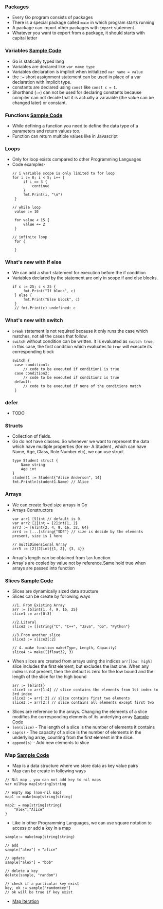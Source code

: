 
### Packages
- Every Go program consists of packages
- There is a special package called `main` in which program starts running
- A package can import other packages  with `import` statement
- Whatever you want to export from a package, it should starts with capital letter

### Variables [Sample Code](https://github.com/gauravvpa/golang-learning/blob/main/basics/go-tour/variable.go)
- Go is statically typed lang
- Variables are declared like `var name type`
- Variables declaration is implicit when initialized `var name = value`
- the `:=` short assignment statement can be used in place of a var declaration with implicit type.
- constants are declared using `const` like `const c = 1`. 
- Shorthand (`:=`) can not be used for declaring constants because compiler can not decide that it is actually a varaiable (the value can be changed later) or constant.

### Functions [Sample Code](https://github.com/gauravvpa/golang-learning/blob/main/basics/go-tour/function.go)
- While defining a function you need to define the data type of a parameters and return values too.
- Function can return multiple values like in Javascript


### Loops
- Only for loop exists compared to other Programming Languages
- Code examples-
   ```
   // i variable scope is only limited to for loop
   for i := 0; i < 5; i++ {
		if i == 3 {
			continue
		}
		fmt.Print(i, "\n")
	}
   ```
   ```
   // while loop 
	value := 10

	for value < 15 {
		value += 2
	}
   ```
   ```
   // infinite loop
	for {

	}
   ```

### What's new with if else
- We can add a short statement for execution before the if condition   
- Variables declared by the statement are only in scope if and else blocks.
   ```
   if c := 25; c < 25 {
		fmt.Print("If block", c)
	} else {
		fmt.Print("Else block", c)
	}
	// fmt.Print(c) undefined: c
   ```

### What's new with switch
- `break` statement is not required because it only runs the case which matches, not all the cases that follow.
- `switch` without condition can be written. It is evaluated as `switch true`, in this case, the first condition which evaluates to `true` will execute its corresponding block
   ```
   switch {
	case condition1:
    	// code to be executed if condition1 is true
	case condition2:
    	// code to be executed if condition2 is true
	default:
    	// code to be executed if none of the conditions match
	}
   ```

### defer 
- TODO


### Structs
- Collection of fields.
- Go do not have classes. So whenever we want to represent the data which have multiple properties (for ex- A Student , which can have Name, Age, Class, Role Number etc), we can use struct
	```
	type Student struct {
		Name string
		Age int
	}
	student1 := Student{"Alice Anderson", 14}
	fmt.Println(student1.Name) // Alice
	```

### Arrays 
- We can create fixed size arrays in Go
- Arrays Constructors
	```
	var arr1 [5]int // default is 0
	var arr2 [2]int = [2]int{1, 2}
	arr3 := [6]int{2, 4, 8, 16, 32, 64}
	arr4 := [...]string{"SDE"} // size is decide by the elements present, size is 1 here

	// multiDimensional Array
	arr5 := [2][2]int{{1, 2}, {3, 4}} 
	```
- Array's length can be obtained from `len` function
- Array's are copied by value not by reference.Same hold true when arrays are passed into function

### Slices [Sample Code](https://github.com/gauravvpa/golang-learning/blob/main/basics/go-tour/slices.go)
- Slices are dynamically sized data structure
- Slices can be create by following ways
	```
	//1. From Existing Array
	arr := [5]int{1, 4, 9, 16, 25}
	slice1 := arr[0:3]
	
	//2.Literal
	slice2 := []string{"C", "C++", "Java", "Go", "Python"}
	
	//3.From another slice
	slice3 := slice2[:2]
	
	// 4. make function make(Type, Length, Capacity)
	slice4 := make([]float32, 3)
	```
- When slices are created from arrays using the indices `arr[low: high]` slice includes the first element, but excludes the last one.
When any index is not present, then the default is zero for the low bound and the length of the slice for the high bound
  ```
  arr := [6]int{}
  slice1 := arr[1:4] // slice contains the elements from 1st index to 3rd index
  slice2 := arr[:2] // slice contains first two elements
  slice3 := arr[2:] // slice contains all elements except first two
  ```
- Slices are reference to the arrays. Changing the elements of a slice modifies the corresponding elements of its underlying array [Sample Code](https://github.com/gauravvpa/golang-learning/blob/main/basics/go-tour/slices.go#L54)
- `len(slice)` - The length of a slice is the number of elements it contains
- `cap(s)` - The capacity of a slice is the number of elements in the underlying array, counting from the first element in the slice.
- `append(s)` - Add new elements to slice

### Map [Sample Code](https://github.com/gauravvpa/golang-learning/blob/main/basics/go-tour/map.go)
- Map is a data structure where we store data as key value pairs
- Map can be create in following ways
```
// Nil map , you can not add key to nil maps
var nilMap map[string]string

// empty map (non-nil map)
map1 := make(map[string]string)

map2: = map[string]string{
	"Alex":"Alice"
}
```
- Like in other Programming Languages, we can use square notation to access or add a key in a map
```
sample:= make(map[string]string)

// add
sample["alex"] = "alice"

// update
sample["alex"] = "bob"

// delete a key
delete(sample, "random")

// check if a particular key exist
key, ok := sample["randomkey"]
// ok will be true if key exist
```
- [Map Iteration](https://github.com/gauravvpa/golang-learning/blob/main/basics/go-tour/map.go#L47)